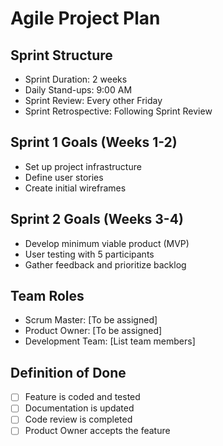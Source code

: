 # Agile Project Plan

## Sprint Structure
- Sprint Duration: 2 weeks
- Daily Stand-ups: 9:00 AM
- Sprint Review: Every other Friday
- Sprint Retrospective: Following Sprint Review

## Sprint 1 Goals (Weeks 1-2)
- Set up project infrastructure
- Define user stories
- Create initial wireframes

## Sprint 2 Goals (Weeks 3-4)
- Develop minimum viable product (MVP)
- User testing with 5 participants
- Gather feedback and prioritize backlog

## Team Roles
- Scrum Master: [To be assigned]
- Product Owner: [To be assigned]
- Development Team: [List team members]

## Definition of Done
- [ ] Feature is coded and tested
- [ ] Documentation is updated
- [ ] Code review is completed
- [ ] Product Owner accepts the feature
